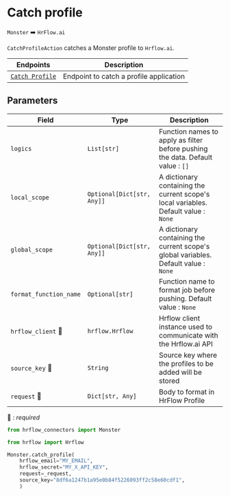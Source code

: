 # Catch profile
`Monster` :arrow_right: `HrFlow.ai`

`CatchProfileAction` catches a Monster profile to `Hrflow.ai`.


| Endpoints | Description |
| --------- | ----------- |
|[`Catch Profile`](https://partner.monster.com/apply-with-monster-implementing)|Endpoint to catch a profile application |
## Parameters

| Field | Type | Description |
| ----- | ---- | ----------- |
| `logics`  | `List[str]` | Function names to apply as filter before pushing the data. Default value : `[]`        |
| `local_scope`  | `Optional[Dict[str, Any]]` | A dictionary containing the current scope's local variables. Default value : `None`        |
| `global_scope`  | `Optional[Dict[str, Any]]` | A dictionary containing the current scope's global variables. Default value : `None`       |
| `format_function_name`  | `Optional[str]` | Function name to format job before pushing. Default value : `None`        |
| `hrflow_client` :red_circle: | `hrflow.Hrflow` | Hrflow client instance used to communicate with the Hrflow.ai API        |
| `source_key` :red_circle: | `String` | Source key where the profiles to be added will be stored        |
| `request` :red_circle: | `Dict[str, Any]` | Body to format in HrFlow Profile        |


:red_circle: : *required* 

```python
from hrflow_connectors import Monster

from hrflow import Hrflow

Monster.catch_profile(
    hrflow_email="MY_EMAIL",
    hrflow_secret="MY_X_API_KEY",
    request=_request,
    source_key="8df6a1247b1a95e0b84f5226093ff2c58e60cdf1",
    )
```